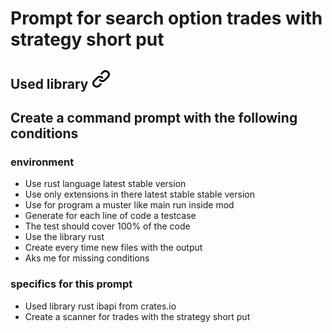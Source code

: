 # Prompt for search option trades with strategy short put

## Used library [![alt text][1]](https://crates.io/crates/ibapi)

## Create a command prompt with the following conditions

### environment

- Use rust language latest stable version
- Use only extensions in there latest stable stable version
- Use for program a muster like main run inside mod
- Generate for each line of code a testcase
- The test should cover 100% of the code
- Use the library rust
- Create every time new files with the output
- Aks me for missing conditions

### specifics for this prompt

- Used library rust ibapi from crates.io
- Create a scanner for trades with the strategy short put

<!-- Link sign - Don't Found a better way :-( - You know a better method? - send me a email -->
[1]: ./img/link_symbol.svg
